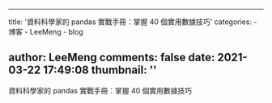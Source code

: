 
---
title: '資料科學家的 pandas 實戰手冊：掌握 40 個實用數據技巧'
categories: 
    - 博客
    - LeeMeng
    - blog

author: LeeMeng
comments: false
date: 2021-03-22 17:49:08
thumbnail: ''
---

<div>   
資料科學家的 pandas 實戰手冊：掌握 40 個實用數據技巧  
</div>
            